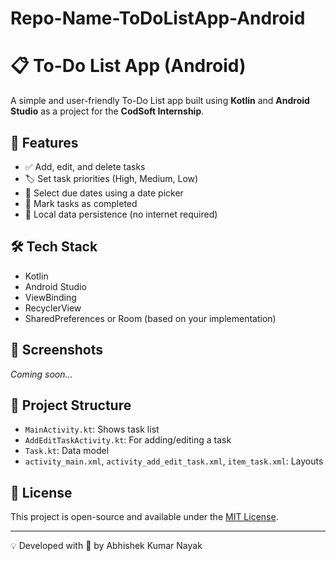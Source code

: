 # Repo-Name-ToDoListApp-Android

# 📋 To-Do List App (Android)

A simple and user-friendly To-Do List app built using **Kotlin** and **Android Studio** as a project for the **CodSoft Internship**.

## 🚀 Features
- ✅ Add, edit, and delete tasks
- 🏷️ Set task priorities (High, Medium, Low)
- 📅 Select due dates using a date picker
- 📌 Mark tasks as completed
- 💾 Local data persistence (no internet required)

## 🛠️ Tech Stack
- Kotlin
- Android Studio
- ViewBinding
- RecyclerView
- SharedPreferences or Room (based on your implementation)

## 📸 Screenshots
*Coming soon...*

## 📁 Project Structure
- `MainActivity.kt`: Shows task list
- `AddEditTaskActivity.kt`: For adding/editing a task
- `Task.kt`: Data model
- `activity_main.xml`, `activity_add_edit_task.xml`, `item_task.xml`: Layouts

## 📃 License
This project is open-source and available under the [MIT License](LICENSE).

---

💡 Developed with 💙 by Abhishek Kumar Nayak
